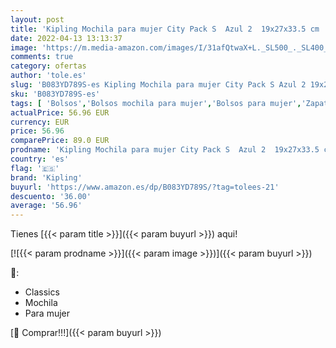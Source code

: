 ```yaml
---
layout: post
title: 'Kipling Mochila para mujer City Pack S  Azul 2  19x27x33.5 cm  Bolso de mano.'
date: 2022-04-13 13:13:37
image: 'https://m.media-amazon.com/images/I/31afQtwaX+L._SL500_._SL400_.jpg'
comments: true
category: ofertas
author: 'tole.es'
slug: 'B083YD789S-es Kipling Mochila para mujer City Pack S Azul 2 19x27x33.5...'
sku: 'B083YD789S-es'
tags: [ 'Bolsos','Bolsos mochila para mujer','Bolsos para mujer','Zapatos y complementos','kipling','mochila','🇪🇸', ]
actualPrice: 56.96 EUR
currency: EUR
price: 56.96
comparePrice: 89.0 EUR
prodname: 'Kipling Mochila para mujer City Pack S  Azul 2  19x27x33.5 cm  Bolso de mano.'
country: 'es'
flag: '🇪🇸'
brand: 'Kipling'
buyurl: 'https://www.amazon.es/dp/B083YD789S/?tag=tolees-21'
descuento: '36.00'
average: '56.96'
---
```


Tienes [{{< param title >}}]({{< param buyurl >}}) aqui!

[![{{< param prodname >}}]({{< param image >}})]({{< param buyurl >}})

🔎:

- Classics
- Mochila
- Para mujer

[🛒 Comprar!!!]({{< param buyurl >}})
